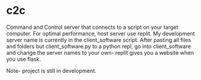 # c2c
Command and Control server that connects to a script on your target computer.
For optimal performance, host server use replit. My development server name is currently in the client_software script. After pasting all files and folders but client_software.py to a python repl, go into client_software and change the server names to your own- replit gives you a website when you use flask.

Note- project is still in development.
